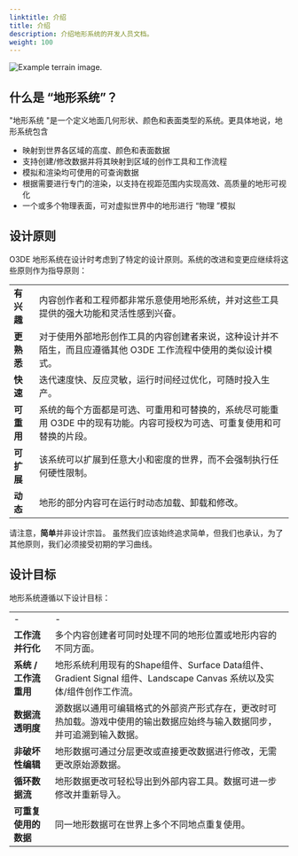 ```yaml
---
linktitle: 介绍
title: 介绍
description: 介绍地形系统的开发人员文档。
weight: 100
---
```


![Example terrain image.](/images/user-guide/visualization/environments/terrain/terrain-example.png)

## 什么是 “地形系统”？

"地形系统 "是一个定义地面几何形状、颜色和表面类型的系统。更具体地说，地形系统包含

* 映射到世界各区域的高度、颜色和表面数据
* 支持创建/修改数据并将其映射到区域的创作工具和工作流程
* 模拟和渲染均可使用的可查询数据
* 根据需要进行专门的渲染，以支持在视距范围内实现高效、高质量的地形可视化
* 一个或多个物理表面，可对虚拟世界中的地形进行 “物理 ”模拟

## 设计原则

O3DE 地形系统在设计时考虑到了特定的设计原则。系统的改进和变更应继续将这些原则作为指导原则：

| | |
| - | - |
| **有兴趣** | 内容创作者和工程师都非常乐意使用地形系统，并对这些工具提供的强大功能和灵活性感到兴奋。|
| **更熟悉** | 对于使用外部地形创作工具的内容创建者来说，这种设计并不陌生，而且应遵循其他 O3DE 工作流程中使用的类似设计模式。|
| **快速** | 迭代速度快、反应灵敏，运行时间经过优化，可随时投入生产。|
| **可重用** | 系统的每个方面都是可选、可重用和可替换的，系统尽可能重用 O3DE 中的现有功能。内容可授权为可选、可重复使用和可替换的片段。|
| **可扩展** | 该系统可以扩展到任意大小和密度的世界，而不会强制执行任何硬性限制。|
| **动态** | 地形的部分内容可在运行时动态加载、卸载和修改。|

请注意，**简单**并非设计宗旨。 虽然我们应该始终追求简单，但我们也承认，为了其他原则，我们必须接受初期的学习曲线。

## 设计目标

地形系统遵循以下设计目标：

| | |
| - | - |
| - | - |
| **工作流并行化** | 多个内容创建者可同时处理不同的地形位置或地形内容的不同方面。|
| **系统 / 工作流重用** | 地形系统利用现有的Shape组件、Surface Data组件、Gradient Signal 组件、Landscape Canvas 系统以及实体/组件创作工作流。|
| **数据流透明度** | 源数据以通用可编辑格式的外部资产形式存在，更改时可热加载。游戏中使用的输出数据应始终与输入数据同步，并可追溯到输入数据。
| **非破坏性编辑** | 地形数据可通过分层更改或直接更改数据进行修改，无需更改原始源数据。|
| **循环数据流** |  地形数据更改可轻松导出到外部内容工具。数据可进一步修改并重新导入。|
| **可重复使用的数据** | 同一地形数据可在世界上多个不同地点重复使用。|
